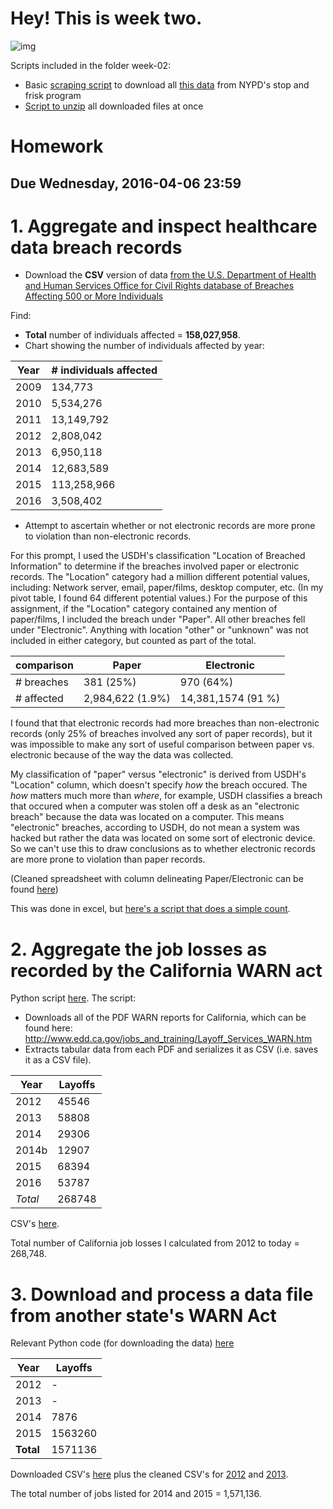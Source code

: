 # Hey! This is week two.

![img](http://placekitten.com/200/300)

Scripts included in the folder week-02:
* Basic [scraping script](https://github.com/readelev/cj-2016/blob/master/week-02/scraping.py) to download all [this data](http://www.nyc.gov/html/nypd/html/analysis_and_planning/stop_question_and_frisk_report.shtml) from NYPD's stop and frisk program
* [Script to unzip](https://github.com/readelev/cj-2016/blob/master/week-02/unpacker.py) all downloaded files at once

# Homework

## Due Wednesday, 2016-04-06 23:59

# 1. Aggregate and inspect healthcare data breach records

* Download the **CSV** version of data [from the U.S. Department of Health and Human Services Office for Civil Rights database of Breaches Affecting 500 or More Individuals](http://www.hhs.gov/hipaa/for-professionals/breach-notification/index.html)

Find:

* **Total** number of individuals affected = **158,027,958**.
* Chart showing the number of individuals affected by year:

Year | # individuals affected
---------- | ----------
2009 | 134,773
2010 | 5,534,276
2011 | 13,149,792
2012 | 2,808,042
2013 | 6,950,118
2014 | 12,683,589
2015 | 113,258,966
2016 | 3,508,402

* Attempt to ascertain whether or not electronic records are more prone to violation than non-electronic records.

For this prompt, I used the USDH's classification "Location of Breached Information" to determine if the breaches involved paper or electronic records. The "Location" category had a million different potential values, including: Network server, email, paper/films, desktop computer, etc. (In my pivot table, I found 64 different potential values.) For the purpose of this assignment, if the "Location" category contained any mention of paper/films, I included the breach under "Paper". All other breaches fell under "Electronic". Anything with location "other" or "unknown" was not included in either category, but counted as part of the total.

comparison | Paper | Electronic
----------| ---------- | ---------- 
# breaches | 381 (25%) | 970 (64%)
# affected | 2,984,622 (1.9%) | 14,381,1574 (91 %)

I found that that electronic records had more breaches than non-electronic records (only 25% of breaches involved any sort of paper records), but it was impossible to make any sort of useful comparison between paper vs. electronic because of the way the data was collected.

My classification of "paper" versus "electronic" is derived from USDH's "Location" column, which doesn't specify *how* the breach occured. The *how* matters much more than *where*, for example, USDH classifies a breach that occured when a computer was stolen off a desk as an "electronic breach" because the data was located on a computer. This means "electronic" breaches, according to USDH, do not mean a system was hacked but rather the data was located on some sort of electronic device. So we can't use this to draw conclusions as to whether electronic records are more prone to violation than paper records.

(Cleaned spreadsheet with column delineating Paper/Electronic can be found [here](https://github.com/readelev/cj-2016/blob/master/week-02/breach_report_CLEANED.csv))

This was done in excel, but [here's a script that does a simple count](https://github.com/readelev/cj-2016/blob/master/week-02/scrapingHealth.py).


# 2. Aggregate the job losses as recorded by the California WARN act

Python script [here](https://github.com/readelev/cj-2016/blob/master/week-02/jobData.py). The script:

* Downloads all of the PDF WARN reports for California, which can be found here: http://www.edd.ca.gov/jobs_and_training/Layoff_Services_WARN.htm
* Extracts tabular data from each PDF and serializes it as CSV (i.e. saves it as a CSV file). 

Year | Layoffs
---------- | ----------
2012 | 45546
2013 | 58808
2014 | 29306
2014b | 12907
2015 | 68394
2016 | 53787
*Total* | 268748

CSV's [here](https://github.com/readelev/cj-2016/blob/master/week-02/CA_Data).

Total number of California job losses I calculated from 2012 to today = 268,748.

# 3. Download and process a data file from another state's WARN Act

Relevant Python code (for downloading the data) [here](https://github.com/readelev/cj-2016/blob/master/week-02/OhioWARNdata.py)

Year | Layoffs
---------- | ----------
2012 | -
2013 | -
2014 | 7876
2015 | 1563260
**Total** | 1571136

Downloaded CSV's [here](https://github.com/readelev/cj-2016/blob/master/week-02/Ohio_Data) plus the cleaned CSV's for [2012]() and [2013]().

The total number of jobs listed for 2014 and 2015 = 1,571,136.






